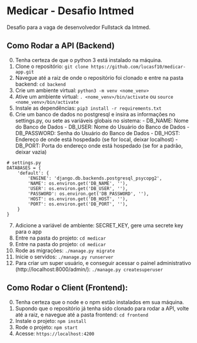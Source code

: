 # Medicar - Desafio Intmed

Desafio para a vaga de desenvolvedor Fullstack da Intmed.

## Como Rodar a API (Backend)
  0. Tenha certeza de que o python 3 está instalado na máquina.
  1. Clone o repositório: `git clone https://github.com/lucasf10/medicar-app.git`
  2. Navegue até a raiz de onde o repositório foi clonado e entre na pasta backend: `cd backend`
  3. Crie um ambiente virtual: `python3 -m venv <nome_venv>`
  4. Ative um ambiente virtual: `. <nome_venv>/bin/activate` ou `source <nome_venv>/bin/activate`
  5. Instale as dependências: `pip3 install -r requirements.txt`
  6. Crie um banco de dados no postgresql e insira as informações no settings.py, ou sete as variáveis globais no sistema:
    - DB_NAME: Nome do Banco de Dados
    - DB_USER: Nome do Usuário do Banco de Dados
    - DB_PASSWORD: Senha do Usuário do Banco de Dados
    - DB_HOST: Endereço de onde está hospedado (se for local, deixar localhost)
    - DB_PORT: Porta do endereço onde está hospedado (se for a padrão, deixar vazia)
```
# settings.py
DATABASES = {
    'default': {
        'ENGINE': 'django.db.backends.postgresql_psycopg2',
        'NAME': os.environ.get('DB_NAME', ''),
        'USER': os.environ.get('DB_USER', ''),
        'PASSWORD': os.environ.get('DB_PASSWORD', ''),
        'HOST': os.environ.get('DB_HOST', ''),
        'PORT': os.environ.get('DB_PORT', ''),
    }
}
```
  7. Adicione a variável de ambiente: SECRET_KEY, gere uma secrete key para o app
  8. Entre na pasta do projeto: `cd medicar`
  9. Entre na pasta do projeto: `cd medicar`
  10. Rode as migrações: `./manage.py migrate`
  11. Inicie o servidos: `./manage.py runserver`
  12. Para criar um super usuário, e conseguir acessar o painel administrativo (http://localhost:8000/admin/): `./manage.py createsuperuser`

## Como Rodar o Client (Frontend):
  0. Tenha certeza que o node e o npm estão instalados em sua máquina.
  1. Supondo que o repositório já tenha sido clonado para rodar a API, volte até a raiz, e navegue até a pasta frontend: `cd frontend`
  2. Instale o projeto: `npm install`
  3. Rode o projeto: `npm start`
  4. Acesse: `https://localhost:4200`
